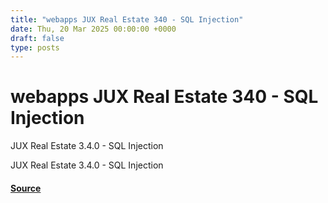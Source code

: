 ```yaml
---
title: "webapps JUX Real Estate 340 - SQL Injection"
date: Thu, 20 Mar 2025 00:00:00 +0000
draft: false
type: posts
---
```

# webapps JUX Real Estate 340 - SQL Injection





JUX Real Estate 3.4.0 - SQL Injection

JUX Real Estate 3.4.0 - SQL Injection

#### [Source](https://www.exploit-db.com/exploits/52089)

